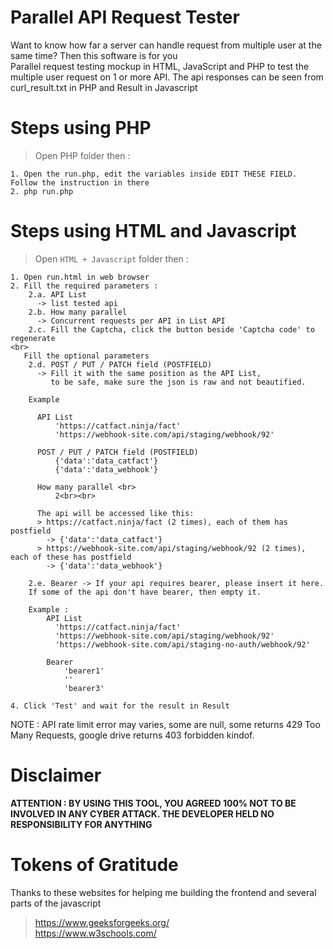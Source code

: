 # Parallel API Request Tester
Want to know how far a server can handle request from multiple user at the same time? Then this software is for you<br>
Parallel request testing mockup in HTML, JavaScript and PHP to test the multiple user request on 1 or more API. The api responses can be seen from curl_result.txt in PHP and Result in Javascript

# Steps using PHP
> Open PHP folder then :
```
1. Open the run.php, edit the variables inside EDIT THESE FIELD. Follow the instruction in there
2. php run.php 
```

# Steps using HTML and Javascript
> Open `HTML + Javascript` folder then :
```
1. Open run.html in web browser
2. Fill the required parameters :
    2.a. API List 
      -> list tested api
    2.b. How many parallel 
      -> Concurrent requests per API in List API
    2.c. Fill the Captcha, click the button beside 'Captcha code' to regenerate
<br>
   Fill the optional parameters
    2.d. POST / PUT / PATCH field (POSTFIELD) 
      -> Fill it with the same position as the API List, 
         to be safe, make sure the json is raw and not beautified.

    Example
    
      API List  
          'https://catfact.ninja/fact'
          'https://webhook-site.com/api/staging/webhook/92'

      POST / PUT / PATCH field (POSTFIELD) 
          {'data':'data_catfact'}
          {'data':'data_webhook'}
     
      How many parallel <br>
          2<br><br>
     
      The api will be accessed like this:
      > https://catfact.ninja/fact (2 times), each of them has postfield 
        -> {'data':'data_catfact'}
      > https://webhook-site.com/api/staging/webhook/92 (2 times), each of these has postfield 
        -> {'data':'data_webhook'}

    2.e. Bearer -> If your api requires bearer, please insert it here.
    If some of the api don't have bearer, then empty it.

    Example :
        API List
          'https://catfact.ninja/fact'
          'https://webhook-site.com/api/staging/webhook/92'
          'https://webhook-site.com/api/staging-no-auth/webhook/92'
          
        Bearer 
            'bearer1'
            ''
            'bearer3'

4. Click 'Test' and wait for the result in Result
```
NOTE : API rate limit error may varies, some are null, some returns 429 Too Many Requests, google drive returns 403 forbidden kindof.

# Disclaimer
<b>ATTENTION : BY USING THIS TOOL, YOU AGREED 100% NOT TO BE INVOLVED IN ANY CYBER ATTACK. THE DEVELOPER HELD NO RESPONSIBILITY FOR ANYTHING</b>

# Tokens of Gratitude
Thanks to these websites for helping me building the frontend and several parts of the javascript
 > https://www.geeksforgeeks.org/<br>
 > https://www.w3schools.com/<br>
